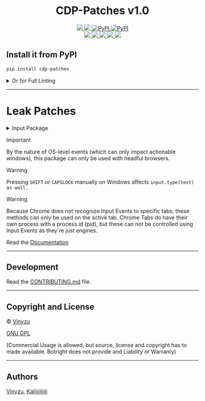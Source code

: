 <h1 align="center">
    CDP-Patches v1.0
</h1>


<p align="center">
    <a href="https://github.com/Kaliiiiiiiiii-Vinyzu/CDP-Patches/blob/main/LICENSE">
        <img src="https://img.shields.io/badge/License-GNU%20GPL-green">
    </a>
    <a href="https://python.org/">
        <img src="https://img.shields.io/badge/python-3.9&#8208;3.12-blue">
    </a>
    <a href="https://pypi.org/project/cdp-patches/">
        <img alt="PyPI" src="https://img.shields.io/pypi/v/cdp-patches.svg?color=1182C3">
    </a>
    <a href="https://pepy.tech/project/cdp-patches">
        <img alt="PyPI" src="https://static.pepy.tech/badge/cdp-patches">
    </a>
    <br>
    <a href="https://github.com/ambv/black">
        <img src="https://github.com/Kaliiiiiiiiii-Vinyzu/CDP-Patches/actions/workflows/ci.yml/badge.svg">
    </a>
    <a href="http://mypy-lang.org">
        <img src="http://www.mypy-lang.org/static/mypy_badge.svg">
    </a>
    <a href="https://github.com/PyCQA/flake8">
        <img src="https://img.shields.io/badge/flake8-passing-green.svg">
    </a>
    <a href="https://github.com/ambv/black">
        <img src="https://img.shields.io/badge/code%20style-black-black.svg">
    </a>
    <a href="https://github.com/PyCQA/isort">
        <img src="https://img.shields.io/badge/imports-isort-yellow.svg">
    </a>
</p>

## Install it from PyPI

```bash
pip install cdp-patches
```
<details>
    <summary>Or for Full Linting</summary>

#### (Includes: playwright, botright, selenium, selenium_driverless)
```bash
pip install cdp-patches[automation_linting]
```
</details>

---

# Leak Patches
<details>
    <summary>Input Package</summary>

###  Concept: Input Domain Leaks
Bypass CDP Leaks in [Input](https://chromedevtools.github.io/devtools-protocol/tot/Input/) domains

For an interaction event `e`, the page coordinates won't ever equal the screen coordinates, unless Chrome is in fullscreen.
However, all `CDP` input commands just set it the same by default (see [crbug#1477537](https://bugs.chromium.org/p/chromium/issues/detail?id=1477537)).
```js
var is_bot = (e.pageY == e.screenY && e.pageX == e.screenX)
if (is_bot && 1 >= outerHeight - innerHeight){ // fullscreen
    is_bot = false
}
```

Furthermore, CDP can't dispatch `CoalescedEvent`'s ([demo](https://omwnk.codesandbox.io/)).

As we don't want to patch Chromium itsself, let's just dispatch this event at OS-level!

---

## Usage

```py
from cdp_patches.input import SyncInput

sync_input = SyncInput(pid=pid)
# Or
sync_input = SyncInput(browser=browser)

# Dispatch Inputs
sync_input.click("left", 100, 100)  # Left click at (100, 100)
sync_input.double_click("left", 100, 100)  # Left double-click at (100, 100)
sync_input.down("left", 100, 100)  # Left mouse button down at (100, 100)
sync_input.up("left", 100, 100)  # Left mouse button up at (100, 100)
sync_input.move(100, 100)  # Move mouse to (100, 100)
sync_input.scroll("down", 10)  # Scroll down by 10 lines
sync_input.type("Hello World!")  # Type "Hello World!"
```

## Async Usage

```py
import asyncio

from cdp_patches.input import AsyncInput

async def main():
    async_input = await AsyncInput(pid=pid)
    # Or
    async_input = await AsyncInput(browser=browser)
    
    # Dispatch Inputs
    await async_input.click("left", 100, 100)  # Left click at (100, 100)
    await async_input.double_click("left", 100, 100)  # Left double-click at (100, 100)
    await async_input.down("left", 100, 100)  # Left mouse button down at (100, 100)
    await async_input.up("left", 100, 100)  # Left mouse button up at (100, 100)
    await async_input.move(100, 100)  # Move mouse to (100, 100)
    await async_input.scroll("down", 10)  # Scroll down by 10 lines
    await async_input.type("Hello World!")  # Type "Hello World!"

if __name__ == '__main__':
    asyncio.run(main())
```

### TODO
- [ ] Improve mouse movement timings.
- [ ] Implement extensive testing.

#### Owner: [Vinyzu](https://github.com/Vinyzu/)
#### Co-Maintainer: [Kaliiiiiiiiii](https://github.com/kaliiiiiiiiii/)
</details>


> [!IMPORTANT]  
> By the nature of OS-level events (which can only impact actionable windows), this package can only be used with headful browsers.

> [!WARNING]  
> Pressing `SHIFT` or `CAPSLOCK` manually on Windows affects `input.type(text) as well.`

> [!WARNING]  
> Because Chrome does not recognize Input Events to specific tabs, these methods can only be used on the active tab. 
> Chrome Tabs do have their own process with a process id (pid), but these can not be controlled using Input Events as they´re just engines.


Read the [Documentation](https://vinyzu.gitbook.io/cdp-patches-documentation)

---

## Development

Read the [CONTRIBUTING.md](https://github.com/Vinyzu/Botright/blob/main/docs/CONTRIBUTING.md) file.

---

## Copyright and License
© [Vinyzu](https://github.com/Vinyzu/)

[GNU GPL](https://choosealicense.com/licenses/gpl-3.0/)

(Commercial Usage is allowed, but source, license and copyright has to made available. Botright does not provide and Liability or Warranty)

---

## Authors

[Vinyzu](https://github.com/Vinyzu/), 
[Kaliiiiiiiiii](https://github.com/kaliiiiiiiiii/)